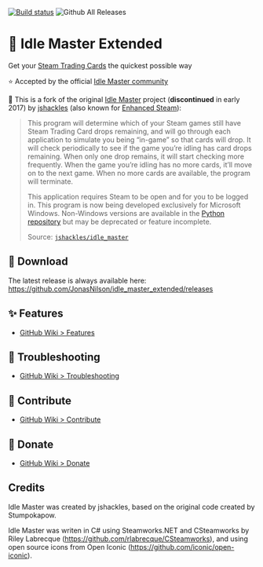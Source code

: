 [![Build status](https://ci.appveyor.com/api/projects/status/96wf12emnlbmo4sj?svg=true)](https://ci.appveyor.com/project/JonasNilson/idle-master-extended)
![Github All Releases](https://img.shields.io/github/downloads/JonasNilson/idle_master_extended/total.svg)

🚀 Idle Master Extended
===========
Get your [Steam Trading Cards](https://steamcommunity.com/tradingcards/) the quickest possible way

⭐️ Accepted by the official [Idle Master community](https://steamcommunity.com/groups/idlemastery/discussions/0/1485487749771924917/)

🔧 This is a fork of the original [Idle Master](https://github.com/jshackles/idle_master) project (**discontinued** in early 2017) by [jshackles](https://github.com/jshackles) (also known for [Enhanced Steam](https://github.com/jshackles/Enhanced_Steam)):

> This program will determine which of your Steam games still have Steam Trading Card drops remaining, and will go through each application to simulate you being “in-game” so that cards will drop. It will check periodically to see if the game you’re idling has card drops remaining. When only one drop remains, it will start checking more frequently. When the game you’re idling has no more cards, it’ll move on to the next game. When no more cards are available, the program will terminate. 
> 
> This application requires Steam to be open and for you to be logged in.  This program is now being developed exclusively for Microsoft Windows. Non-Windows versions are available in the [Python repository](https://github.com/jshackles/idle_master_py) but may be deprecated or feature incomplete.
> 
> Source: [`jshackles/idle_master`](https://github.com/jshackles/idle_master) 

🔽 Download
-------
The latest release is always available here: https://github.com/JonasNilson/idle_master_extended/releases

✨ Features
-------
* [GitHub Wiki > Features](https://github.com/JonasNilson/idle_master_extended/wiki/Features)

🔨 Troubleshooting
-------
* [GitHub Wiki > Troubleshooting](https://github.com/JonasNilson/idle_master_extended/wiki/Troubleshooting-and-common-solutions)

🎨 Contribute
-------
* [GitHub Wiki > Contribute](https://github.com/JonasNilson/idle_master_extended/wiki/Contribute)

🎁 Donate
-------
* [GitHub Wiki > Donate](https://github.com/JonasNilson/idle_master_extended/wiki/Donate)

Credits
-------
Idle Master was created by jshackles, based on the original code created by Stumpokapow.

Idle Master was writen in C# using Steamworks.NET and CSteamworks by Riley Labrecque (https://github.com/rlabrecque/CSteamworks), and using open source icons from Open Iconic (https://github.com/iconic/open-iconic).
